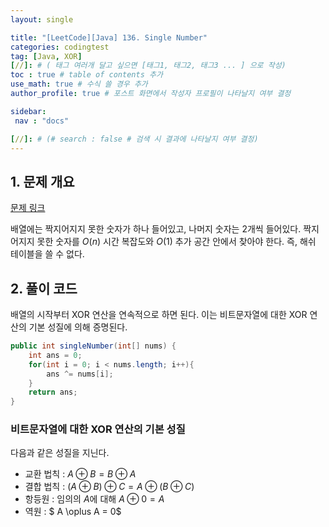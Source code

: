 ```yaml
---
layout: single

title: "[LeetCode][Java] 136. Single Number"
categories: codingtest
tag: [Java, XOR]
[//]: # ( 태그 여러개 달고 싶으면 [태그1, 태그2, 태그3 ... ] 으로 작성)
toc : true # table of contents 추가
use_math: true # 수식 쓸 경우 추가
author_profile: true # 포스트 화면에서 작성자 프로필이 나타날지 여부 결정

sidebar:
 nav : "docs"

[//]: # (# search : false # 검색 시 결과에 나타날지 여부 결정)
---
```


## 1. 문제 개요

[문제 링크](https://leetcode.com/problems/single-number/) <br/>

배열에는 짝지어지지 못한 숫자가 하나 들어있고, 나머지 숫자는 2개씩 들어있다. 짝지어지지 못한 숫자를 $O(n)$ 시간 복잡도와 $O(1)$ 추가 공간 안에서 찾아야 한다. 즉, 해쉬 테이블을 쓸 수 없다.

## 2. 풀이 코드

배열의 시작부터 XOR 연산을 연속적으로 하면 된다. 이는 비트문자열에 대한 XOR 연산의 기본 성질에 의해 증명된다.

```java
public int singleNumber(int[] nums) {
    int ans = 0;
    for(int i = 0; i < nums.length; i++){
        ans ^= nums[i];
    }
    return ans;
}
```

### 비트문자열에 대한 XOR 연산의 기본 성질

다음과 같은 성질을 지닌다.

- 교환 법칙 : $A \oplus B = B \oplus A$  
- 결합 법칙 : $(A \oplus B) \oplus C = A \oplus (B \oplus C)$
- 항등원 : 임의의 $A$에 대해 $A \oplus 0 = A$
- 역원 : $ A \oplus A = 0$

